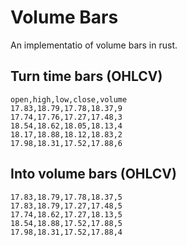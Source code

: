 # Volume Bars

An implementatio of volume bars in rust.

## Turn time bars (OHLCV)

```csv
open,high,low,close,volume
17.83,18.79,17.78,18.37,9
17.74,17.76,17.27,17.48,3
18.54,18.62,18.05,18.13,4
18.17,18.88,18.12,18.83,2
17.98,18.31,17.52,17.88,6
```

## Into volume bars (OHLCV)

```csopen,high,low,close,volume
17.83,18.79,17.78,18.37,5
17.83,18.79,17.27,17.48,5
17.74,18.62,17.27,18.13,5
18.54,18.88,17.52,17.88,5
17.98,18.31,17.52,17.88,4
```
